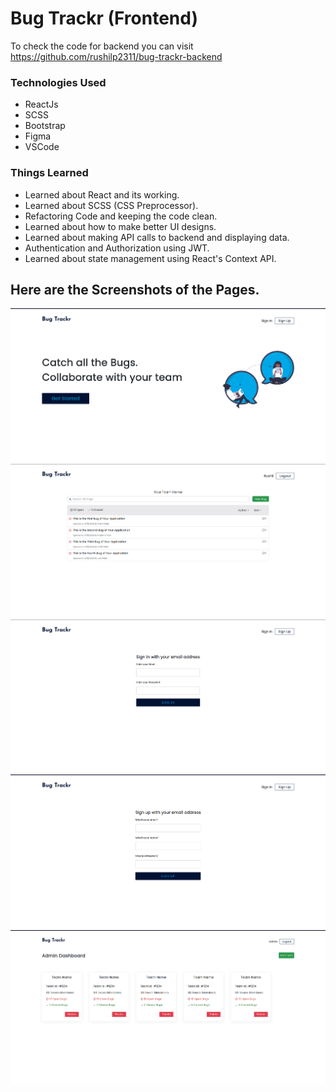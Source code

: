 # Bug Trackr (Frontend)

To check the code for backend you can visit https://github.com/rushilp2311/bug-trackr-backend

### Technologies Used
  - ReactJs
  - SCSS
  - Bootstrap
  - Figma
  - VSCode
  
### Things Learned
  - Learned about React and its working.
  - Learned about SCSS (CSS Preprocessor).
  - Refactoring Code and keeping the code clean.
  - Learned about how to make better UI designs.
  - Learned about making API calls to backend and displaying data.
  - Authentication and Authorization using JWT.
  - Learned about state management using React's Context API.

## Here are the Screenshots of the Pages.

 ![Home Page](https://github.com/rushilp2311/bug-trackr/blob/master/src/images/home_page.png)
 ![Dash board Page](https://github.com/rushilp2311/bug-trackr/blob/master/src/images/dashboard.png)
 ![Signin Page](https://github.com/rushilp2311/bug-trackr/blob/master/src/images/signin.png)
 ![Signup Page](https://github.com/rushilp2311/bug-trackr/blob/master/src/images/singup.png)
 ![Admin Page](https://github.com/rushilp2311/bug-trackr/blob/master/src/images/admin.png)

